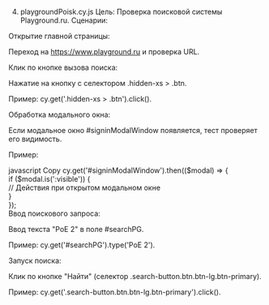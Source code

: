 4. playgroundPoisk.cy.js
Цель: Проверка поисковой системы Playground.ru.
Сценарии:

Открытие главной страницы:

Переход на https://www.playground.ru и проверка URL.

Клик по кнопке вызова поиска:

Нажатие на кнопку с селектором .hidden-xs > .btn.

Пример: cy.get('.hidden-xs > .btn').click().

Обработка модального окна:

Если модальное окно #signinModalWindow появляется, тест проверяет его видимость.

Пример:

javascript
Copy
cy.get('#signinModalWindow').then(($modal) => {  
  if ($modal.is(':visible')) {  
    // Действия при открытом модальном окне  
  }  
});  
Ввод поискового запроса:

Ввод текста "PoE 2" в поле #searchPG.

Пример: cy.get('#searchPG').type('PoE 2').

Запуск поиска:

Клик по кнопке "Найти" (селектор .search-button.btn.btn-lg.btn-primary).

Пример: cy.get('.search-button.btn.btn-lg.btn-primary').click().